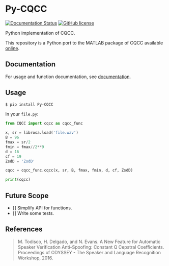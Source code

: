 # Py-CQCC
[![Documentation Status](https://readthedocs.org/projects/py-cqcc/badge/?version=latest)](https://py-cqcc.readthedocs.io/en/latest/?badge=latest)
[![GitHub license](https://img.shields.io/github/license/ShubhankarKG/Py-CQCC)](https://github.com/ShubhankarKG/Py-CQCC/blob/master/LICENSE)


Python implementation of CQCC.

This repository is a Python port to the MATLAB package of CQCC available [online](http://audio.eurecom.fr/content/software).

## Documentation

For usage and function documentation, see [documentation](https://py-cqcc.readthedocs.io/en/latest/).

## Usage

```bash
$ pip install Py-CQCC
```

In your `file.py`:

```python
from CQCC import cqcc as cqcc_func

x, sr = librosa.load('file.wav')
B = 96
fmax = sr/2
fmin = fmax//2**9
d = 16
cf = 19
ZsdD = 'ZsdD'

cqcc = cqcc_func.cqcc(x, sr, B, fmax, fmin, d, cf, ZsdD)

print(cqcc)
```

## Future Scope

- [] Simplify API for functions.
- [] Write some tests.


## References

> M. Todisco, H. Delgado, and N. Evans. A New Feature for Automatic Speaker Verification Anti-Spoofing: Constant Q Cepstral Coefficients. Proceedings of ODYSSEY - The Speaker and Language Recognition Workshop, 2016.